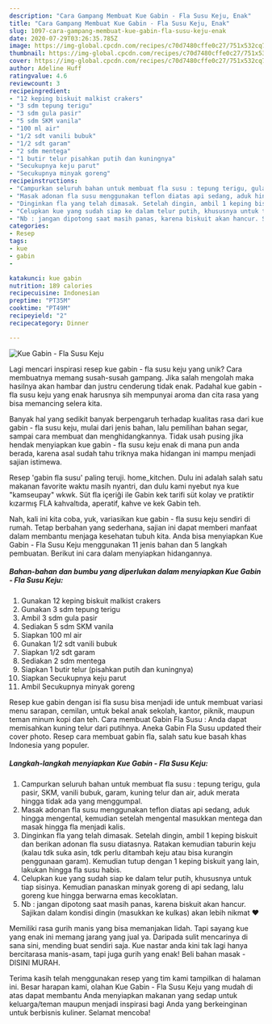 ```yaml
---
description: "Cara Gampang Membuat Kue Gabin - Fla Susu Keju, Enak"
title: "Cara Gampang Membuat Kue Gabin - Fla Susu Keju, Enak"
slug: 1097-cara-gampang-membuat-kue-gabin-fla-susu-keju-enak
date: 2020-07-29T03:26:35.785Z
image: https://img-global.cpcdn.com/recipes/c70d7480cffe0c27/751x532cq70/kue-gabin-fla-susu-keju-foto-resep-utama.jpg
thumbnail: https://img-global.cpcdn.com/recipes/c70d7480cffe0c27/751x532cq70/kue-gabin-fla-susu-keju-foto-resep-utama.jpg
cover: https://img-global.cpcdn.com/recipes/c70d7480cffe0c27/751x532cq70/kue-gabin-fla-susu-keju-foto-resep-utama.jpg
author: Adeline Huff
ratingvalue: 4.6
reviewcount: 3
recipeingredient:
- "12 keping biskuit malkist crakers"
- "3 sdm tepung terigu"
- "3 sdm gula pasir"
- "5 sdm SKM vanila"
- "100 ml air"
- "1/2 sdt vanili bubuk"
- "1/2 sdt garam"
- "2 sdm mentega"
- "1 butir telur pisahkan putih dan kuningnya"
- "Secukupnya keju parut"
- "Secukupnya minyak goreng"
recipeinstructions:
- "Campurkan seluruh bahan untuk membuat fla susu : tepung terigu, gula pasir, SKM, vanili bubuk, garam, kuning telur dan air, aduk merata hingga tidak ada yang menggumpal."
- "Masak adonan fla susu menggunakan teflon diatas api sedang, aduk hingga mengental, kemudian setelah mengental masukkan mentega dan masak hingga fla menjadi kalis."
- "Dinginkan fla yang telah dimasak. Setelah dingin, ambil 1 keping biskuit dan berikan adonan fla susu diatasnya. Ratakan kemudian taburin keju (kalau tdk suka asin, tdk perlu ditambah keju atau bisa kurangin penggunaan garam). Kemudian tutup dengan 1 keping biskuit yang lain, lakukan hingga fla susu habis."
- "Celupkan kue yang sudah siap ke dalam telur putih, khususnya untuk tiap sisinya. Kemudian panaskan minyak goreng di api sedang, lalu goreng kue hingga berwarna emas kecoklatan."
- "Nb : jangan dipotong saat masih panas, karena biskuit akan hancur. Sajikan dalam kondisi dingin (masukkan ke kulkas) akan lebih nikmat ♥️"
categories:
- Resep
tags:
- kue
- gabin
- 

katakunci: kue gabin  
nutrition: 189 calories
recipecuisine: Indonesian
preptime: "PT35M"
cooktime: "PT49M"
recipeyield: "2"
recipecategory: Dinner

---
```



![Kue Gabin - Fla Susu Keju](https://img-global.cpcdn.com/recipes/c70d7480cffe0c27/751x532cq70/kue-gabin-fla-susu-keju-foto-resep-utama.jpg)

Lagi mencari inspirasi resep kue gabin - fla susu keju yang unik? Cara membuatnya memang susah-susah gampang. Jika salah mengolah maka hasilnya akan hambar dan justru cenderung tidak enak. Padahal kue gabin - fla susu keju yang enak harusnya sih mempunyai aroma dan cita rasa yang bisa memancing selera kita.

Banyak hal yang sedikit banyak berpengaruh terhadap kualitas rasa dari kue gabin - fla susu keju, mulai dari jenis bahan, lalu pemilihan bahan segar, sampai cara membuat dan menghidangkannya. Tidak usah pusing jika hendak menyiapkan kue gabin - fla susu keju enak di mana pun anda berada, karena asal sudah tahu triknya maka hidangan ini mampu menjadi sajian istimewa.

Resep &#39;gabin fla susu&#39; paling teruji. home_kitchen. Dulu ini adalah salah satu makanan favorite waktu masih nyantri, dan dulu kami nyebut nya kue &#34;kamseupay&#34; wkwk. Süt fla içeriği ile Gabin kek tarifi süt kolay ve pratiktir kızarmış FLA kahvaltıda, aperatif, kahve ve kek Gabin teh.


Nah, kali ini kita coba, yuk, variasikan kue gabin - fla susu keju sendiri di rumah. Tetap berbahan yang sederhana, sajian ini dapat memberi manfaat dalam membantu menjaga kesehatan tubuh kita. Anda bisa menyiapkan Kue Gabin - Fla Susu Keju menggunakan 11 jenis bahan dan 5 langkah pembuatan. Berikut ini cara dalam menyiapkan hidangannya.

<!--inarticleads1-->

##### Bahan-bahan dan bumbu yang diperlukan dalam menyiapkan Kue Gabin - Fla Susu Keju:

1. Gunakan 12 keping biskuit malkist crakers
1. Gunakan 3 sdm tepung terigu
1. Ambil 3 sdm gula pasir
1. Sediakan 5 sdm SKM vanila
1. Siapkan 100 ml air
1. Gunakan 1/2 sdt vanili bubuk
1. Siapkan 1/2 sdt garam
1. Sediakan 2 sdm mentega
1. Siapkan 1 butir telur (pisahkan putih dan kuningnya)
1. Siapkan Secukupnya keju parut
1. Ambil Secukupnya minyak goreng


Resep kue gabin dengan isi fla susu bisa menjadi ide untuk membuat variasi menu sarapan, cemilan, untuk bekal anak sekolah, kantor, piknik, maupun teman minum kopi dan teh. Cara membuat Gabin Fla Susu : Anda dapat memisahkan kuning telur dari putihnya. Aneka Gabin Fla Susu updated their cover photo. Resep cara membuat gabin fla, salah satu kue basah khas Indonesia yang populer. 

<!--inarticleads2-->

##### Langkah-langkah menyiapkan Kue Gabin - Fla Susu Keju:

1. Campurkan seluruh bahan untuk membuat fla susu : tepung terigu, gula pasir, SKM, vanili bubuk, garam, kuning telur dan air, aduk merata hingga tidak ada yang menggumpal.
1. Masak adonan fla susu menggunakan teflon diatas api sedang, aduk hingga mengental, kemudian setelah mengental masukkan mentega dan masak hingga fla menjadi kalis.
1. Dinginkan fla yang telah dimasak. Setelah dingin, ambil 1 keping biskuit dan berikan adonan fla susu diatasnya. Ratakan kemudian taburin keju (kalau tdk suka asin, tdk perlu ditambah keju atau bisa kurangin penggunaan garam). Kemudian tutup dengan 1 keping biskuit yang lain, lakukan hingga fla susu habis.
1. Celupkan kue yang sudah siap ke dalam telur putih, khususnya untuk tiap sisinya. Kemudian panaskan minyak goreng di api sedang, lalu goreng kue hingga berwarna emas kecoklatan.
1. Nb : jangan dipotong saat masih panas, karena biskuit akan hancur. Sajikan dalam kondisi dingin (masukkan ke kulkas) akan lebih nikmat ♥️


Memiliki rasa gurih manis yang bisa memanjakan lidah. Tapi sayang kue yang enak ini memang jarang yang jual ya. Daripada sulit mencarinya di sana sini, mending buat sendiri saja. Kue nastar anda kini tak lagi hanya bercitarasa manis-asam, tapi juga gurih yang enak! Beli bahan masak - DISINI MURAH. 

Terima kasih telah menggunakan resep yang tim kami tampilkan di halaman ini. Besar harapan kami, olahan Kue Gabin - Fla Susu Keju yang mudah di atas dapat membantu Anda menyiapkan makanan yang sedap untuk keluarga/teman maupun menjadi inspirasi bagi Anda yang berkeinginan untuk berbisnis kuliner. Selamat mencoba!

